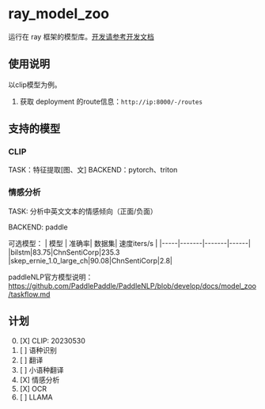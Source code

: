 # ray_model_zoo

运行在 ray 框架的模型库。[开发请参考开发文档](README_dev.md)

## 使用说明

以clip模型为例。

1. 获取 deployment 的route信息：`http://ip:8000/-/routes`

## 支持的模型

### CLIP

TASK：特征提取[图、文]
BACKEND：pytorch、triton

### 情感分析

TASK: 分析中英文文本的情感倾向（正面/负面）

BACKEND: paddle

可选模型：
| 模型 | 准确率| 数据集| 速度iters/s |
|-----|-------|-------|------|
|bilstm|83.75|ChnSentiCorp|235.3
|skep_ernie_1.0_large_ch|90.08|ChnSentiCorp|2.8|

paddleNLP官方模型说明：https://github.com/PaddlePaddle/PaddleNLP/blob/develop/docs/model_zoo/taskflow.md 

## 计划

0. [X] CLIP: 20230530
1. [ ] 语种识别
2. [ ] 翻译
3. [ ] 小语种翻译
4. [X] 情感分析
5. [X] OCR
6. [ ] LLAMA